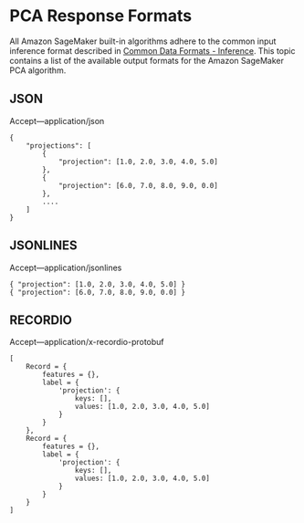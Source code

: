 # PCA Response Formats<a name="PCA-in-formats"></a>

All Amazon SageMaker built\-in algorithms adhere to the common input inference format described in [Common Data Formats \- Inference](https://docs.aws.amazon.com/sagemaker/latest/dg/cdf-inference.html)\. This topic contains a list of the available output formats for the Amazon SageMaker PCA algorithm\.

## JSON<a name="PCA-json"></a>

Accept—application/json

```
{
    "projections": [
        {
            "projection": [1.0, 2.0, 3.0, 4.0, 5.0]
        },
        {
            "projection": [6.0, 7.0, 8.0, 9.0, 0.0]
        },
        ....
    ]
}
```

## JSONLINES<a name="PCA-jsonlines"></a>

Accept—application/jsonlines

```
{ "projection": [1.0, 2.0, 3.0, 4.0, 5.0] }
{ "projection": [6.0, 7.0, 8.0, 9.0, 0.0] }
```

## RECORDIO<a name="PCA-recordio"></a>

Accept—application/x\-recordio\-protobuf

```
[
    Record = {
        features = {},
        label = {
            'projection': {
                keys: [],
                values: [1.0, 2.0, 3.0, 4.0, 5.0]
            }
        }
    },
    Record = {
        features = {},
        label = {
            'projection': {
                keys: [],
                values: [1.0, 2.0, 3.0, 4.0, 5.0]
            }
        }
    }  
]
```